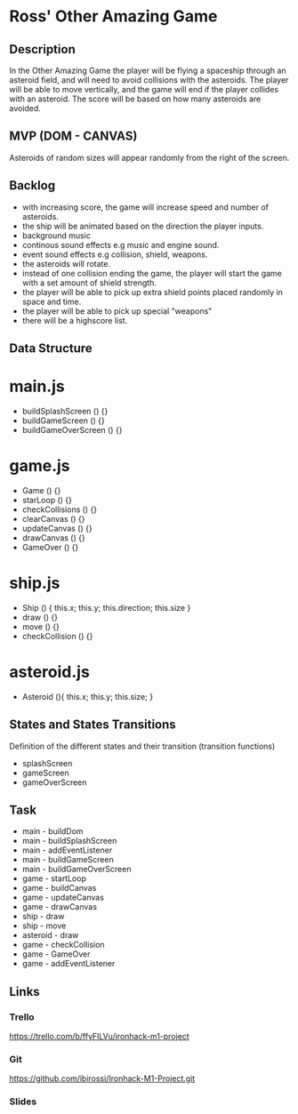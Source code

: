# Ross' Other Amazing Game

## Description
In the Other Amazing Game the player will be flying a spaceship through an asteroid field, and will need to avoid collisions with the asteroids. The player will be able to move vertically, and the game will end if the player collides with an asteroid. The score will be based on how many asteroids are avoided. 



## MVP (DOM - CANVAS)
Asteroids of random sizes will appear randomly from the right of the screen.  



## Backlog
- with increasing score, the game will increase speed and number of asteroids.
- the ship will be animated based on the direction the player inputs. 
- background music
-  continous sound effects e.g music and engine sound.
- event sound effects e.g collision, shield, weapons. 
- the asteroids will rotate.
- instead of one collision ending the game, the player will start the game with a set amount of shield strength. 
- the player will be able to pick up extra shield points placed randomly in space and time. 
- the player will be able to pick up special "weapons" 
- there will be a highscore list.



## Data Structure

# main.js

- buildSplashScreen () {}
- buildGameScreen () {}
- buildGameOverScreen () {}

# game.js

- Game () {}
- starLoop () {}
- checkCollisions () {}
- clearCanvas () {}
- updateCanvas () {}
- drawCanvas () {}
- GameOver () {}

# ship.js 

- Ship () {
    this.x;
    this.y;
    this.direction;
    this.size
}
- draw () {}
- move () {}
- checkCollision () {}

# asteroid.js 

- Asteroid (){
    this.x; 
    this.y; 
    this.size;
}





## States and States Transitions
Definition of the different states and their transition (transition functions)

- splashScreen
- gameScreen
- gameOverScreen

## Task

- main - buildDom
- main - buildSplashScreen
- main - addEventListener
- main - buildGameScreen
- main - buildGameOverScreen
- game - startLoop
- game - buildCanvas
- game - updateCanvas
- game - drawCanvas
- ship - draw
- ship - move
- asteroid - draw
- game - checkCollision
- game - GameOver
- game - addEventListener

## Links

### Trello
https://trello.com/b/ffyFlLVu/ironhack-m1-project

### Git
https://github.com/ibirossi/Ironhack-M1-Project.git


### Slides
